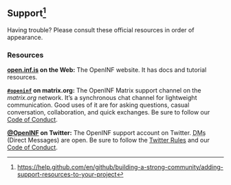 ## Support[^1]

Having trouble? Please consult these official resources in order of appearance.

### Resources

**[open.inf.is][docs-site] on the Web:** The OpenINF website. It has docs and
tutorial resources.

**[`#openinf`][matrix-channel] on matrix.org:** The OpenINF Matrix support
channel on the _matrix.org_ network. It’s a synchronous chat channel for
lightweight communication. Good uses of it are for asking questions, casual
conversation, collaboration, and quick exchanges. Be sure to follow our [Code of
Conduct][coc].

**[@OpenINF][twitter-account] on Twitter:** The OpenINF support account on
Twitter. <abbr title="Direct Messages">DMs</abbr> (Direct Messages) are open. Be
sure to follow the [Twitter Rules][twitter-rules] and our [Code of
Conduct][coc].

<!-- BEGIN LINK DEFINITIONS -->

[^1]:
    <https://help.github.com/en/github/building-a-strong-community/adding-support-resources-to-your-project>

[coc]: ./CODE_OF_CONDUCT.md
[docs-site]: https://open.inf.is
[matrix-channel]: https://matrix.to/#/#openinf:matrix.org
[twitter-account]: https://twitter.com/OpenINF
[twitter-rules]: https://help.twitter.com/en/rules-and-policies/twitter-rules

<!-- END LINK DEFINITIONS -->
